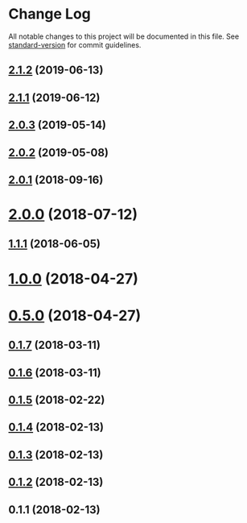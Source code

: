 # Change Log

All notable changes to this project will be documented in this file. See [standard-version](https://github.com/conventional-changelog/standard-version) for commit guidelines.

<a name="2.1.2"></a>
## [2.1.2](https://github.com/rocketbase-io/generator-spring-rest-commons/compare/v2.1.1...v2.1.2) (2019-06-13)



<a name="2.1.1"></a>
## [2.1.1](https://github.com/rocketbase-io/generator-spring-rest-commons/compare/v2.0.3...v2.1.1) (2019-06-12)



<a name="2.0.3"></a>
## [2.0.3](https://github.com/rocketbase-io/generator-spring-rest-commons/compare/v2.0.2...v2.0.3) (2019-05-14)



<a name="2.0.2"></a>
## [2.0.2](https://github.com/rocketbase-io/generator-spring-rest-commons/compare/v2.0.1...v2.0.2) (2019-05-08)



<a name="2.0.1"></a>
## [2.0.1](https://github.com/rocketbase-io/generator-spring-rest-commons/compare/v2.0.0...v2.0.1) (2018-09-16)



<a name="2.0.0"></a>
# [2.0.0](https://github.com/rocketbase-io/generator-spring-rest-commons/compare/v1.1.1...v2.0.0) (2018-07-12)



<a name="1.1.1"></a>
## [1.1.1](https://github.com/rocketbase-io/generator-spring-rest-commons/compare/v1.0.0...v1.1.1) (2018-06-05)



<a name="1.0.0"></a>
# [1.0.0](https://github.com/rocketbase-io/generator-spring-rest-commons/compare/v0.5.0...v1.0.0) (2018-04-27)



<a name="0.5.0"></a>
# [0.5.0](https://github.com/rocketbase-io/generator-spring-rest-commons/compare/v0.1.7...v0.5.0) (2018-04-27)



<a name="0.1.7"></a>
## [0.1.7](https://github.com/rocketbase-io/generator-spring-rest-commons/compare/v0.1.6...v0.1.7) (2018-03-11)



<a name="0.1.6"></a>
## [0.1.6](https://github.com/rocketbase-io/generator-spring-rest-commons/compare/v0.1.5...v0.1.6) (2018-03-11)



<a name="0.1.5"></a>
## [0.1.5](https://github.com/rocketbase-io/generator-spring-rest-commons/compare/v0.1.4...v0.1.5) (2018-02-22)



<a name="0.1.4"></a>
## [0.1.4](https://github.com/rocketbase-io/generator-spring-rest-commons/compare/v0.1.3...v0.1.4) (2018-02-13)



<a name="0.1.3"></a>
## [0.1.3](https://github.com/rocketbase-io/generator-spring-rest-commons/compare/v0.1.2...v0.1.3) (2018-02-13)



<a name="0.1.2"></a>
## [0.1.2](https://github.com/rocketbase-io/generator-spring-rest-commons/compare/v0.1.1...v0.1.2) (2018-02-13)



<a name="0.1.1"></a>
## 0.1.1 (2018-02-13)
